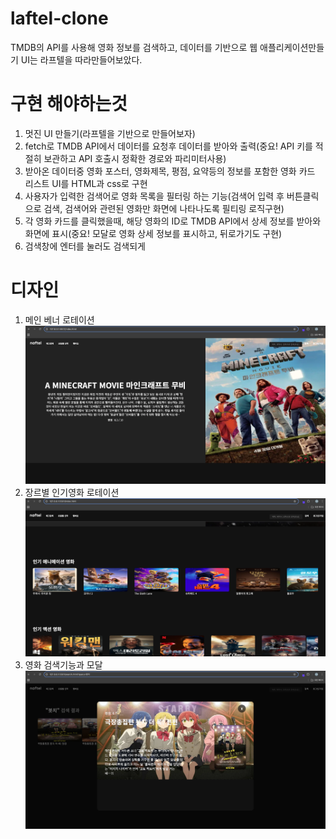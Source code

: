 # laftel-clone
TMDB의 API를 사용해 영화 정보를 검색하고, 데이터를 기반으로 웹 애플리케이션만들기
UI는 라프텔을 따라만들어보았다.

# 구현 해야하는것
1. 멋진 UI 만들기(라프텔을 기반으로 만들어보자)
2. fetch로 TMDB API에서 데이터를 요청후 데이터를 받아와 출력(중요! API 키를 적절히 보관하고 API 호출시 정확한 경로와 파리미터사용)
3. 받아온 데이터중 영화 포스터, 영화제목, 평점, 요약등의 정보를 포함한 영화 카드 리스트 UI를 HTML과 css로 구현
4. 사용자가 입력한 검색어로 영화 목록을 필터링 하는 기능(검색어 입력 후 버튼클릭으로 검색, 검색어와 관련된 영화만 화면에 나타나도록 필티링 로직구현)
5. 각 영화 카드를 클릭했을때, 해당 영화의 ID로 TMDB API에서 상세 정보를 받아와 화면에 표시(중요! 모달로 영화 상세 정보를 표시하고, 뒤로가기도 구현)
6. 검색창에 엔터를 눌러도 검색되게

# 디자인
1. 메인 베너 로테이션
![poster](./img/screen1.png)
2. 장르별 인기영화 로테이션
![poster](./img/screen2.png)
3. 영화 검색기능과 모달
![poster](./img/screen3.png)

